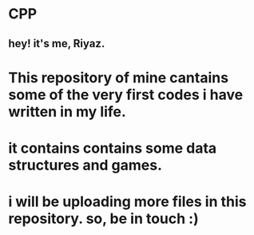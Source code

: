 # CPP
## hey! it's me, Riyaz.
# This repository of mine cantains some of the very first codes i have written in my life.
# it contains contains some data structures and games.
# i will be uploading more files in this repository. so, be in touch :)
